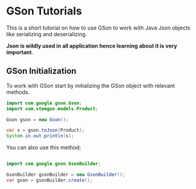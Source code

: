 # GSon Tutorials

This is a short tutorial on how to use GSon to work with Java Json objects like serializing and deserializing.

__Json is wildly used in all application hence learning about it is very important__.

## GSon Initialization

To work with GSon start by initializing the GSon object with relevant methods.

```java
import com.google.gson.Gson;
import com.stemgon.models.Product;

Gson gson = new Gson();

var s = gson.toJson(Product);
System.in.out.println(s);

```

You can also use this method;

```java

import com.google.gson.GsonBuilder;

GsonBuilder gsonBuilder = new GsonBuilder();
var gson = gsonBuilder.create();
```